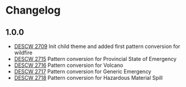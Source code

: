 # Changelog

## 1.0.0 

-  [DESCW 2709](https://citz-gdx.atlassian.net/browse/DESCW-2079) Init child theme and added first pattern conversion for wildfire
-  [DESCW 2715](https://citz-gdx.atlassian.net/browse/DESCW-2715) Pattern conversion for Provincial State of Emergency
-  [DESCW 2716](https://citz-gdx.atlassian.net/browse/DESCW-2716) Pattern conversion for Volcano
-  [DESCW 2717](https://citz-gdx.atlassian.net/browse/DESCW-2717) Pattern conversion for Generic Emergency
-  [DESCW 2718](https://citz-gdx.atlassian.net/browse/DESCW-2718) Pattern conversion for Hazardous Material Spill

